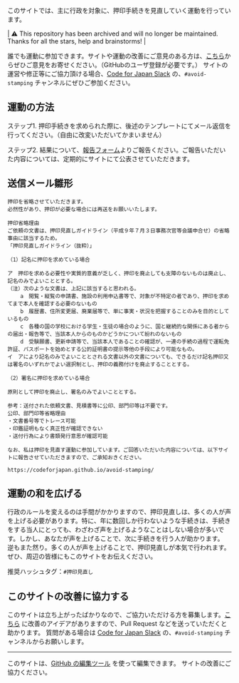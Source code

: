 このサイトでは、主に行政を対象に、押印手続きを見直していく運動を行っています。

| ⚠️ This repository has been archived and will no longer be maintained. Thanks for all the stars, help and brainstorms! |

誰でも運動に参加できます。サイトや運動の改善にご意見のある方は、[こちら](https://github.com/codeforjapan/avoid-stamping/issues)からぜひご意見をお寄せください。（GitHubのユーザ登録が必要です。）
サイトの運営や修正等にご協力頂ける場合、[Code for Japan Slack](https://cfjslackin.herokuapp.com/) の、`#avoid-stamping` チャンネルにぜひご参加ください。

## 運動の方法

ステップ1. 押印手続きを求められた際に、後述のテンプレートにてメール返信を行ってください。（自由に改変いただいてかまいません）

ステップ2. 結果について、[報告フォーム](https://forms.gle/gFoES9kKtYjd8W4L8)よりご報告ください。ご報告いただいた内容については、定期的にサイトにて公表させていただきます。

## 送信メール雛形

```
押印を省略させていただきます。
必然性があり、押印が必要な場合には再送をお願いいたします。

押印省略理由
ご依頼の文書は、押印見直しガイドライン（平成９年７月３日事務次官等会議申合せ）の省略事由に該当するため。
「押印見直しガイドライン（抜粋）」

（1）記名に押印を求めている場合

ア　押印を求める必要性や実質的意義が乏しく、押印を廃止しても支障のないものは廃止し、記名のみでよいこととする。
（注）次のような文書は、上記に該当すると思われる。
    a　閲覧・縦覧の申請書、施設の利用申込書等で、対象が不特定の者であり、押印を求めてまで本人を確認する必要のないもの
    b　履歴書、住所変更届、廃業届等で、単に事実・状況を把握することのみを目的としているもの
    c　各種の国の学校における学生・生徒の場合のように、国と継続的な関係にある者からの届出・報告等で、当該本人からのものかどうかについて紛れのないもの
    d　受験願書、更新申請等で、当該本人であることの確認が、一連の手続の過程で運転免許証、パスポートを始めとする公的証明書の提示等他の手段により可能なもの。
イ　アにより記名のみでよいこととされる文書以外の文書についても、できるだけ記名押印又は署名のいずれかでよい選択制とし、押印の義務付けを廃止することとする。

（2）署名に押印を求めている場合

原則として押印を廃止し、署名のみでよいこととする。

参考：送付された依頼文書、見積書等に公印、部門印等は不要です。
公印、部門印等省略理由
・文書番号等でトレース可能
・印鑑証明もなく真正性が確認できない
・送付行為により書類発行意思が確認可能

なお、私は押印を見直す運動に参加しています。ご回答いただいた内容については、以下サイトに報告させていただきますので、ご承知おきください。

https://codeforjapan.github.io/avoid-stamping/
```

## 運動の和を広げる

行政のルールを変えるのは手間がかかりますので、押印見直しは、多くの人が声を上げる必要があります。特に、年に数回しか行わないような手続きは、手続きをする当人にとっても、わざわざ声を上げるようなことはしない場合が多いです。しかし、あなたが声を上げることで、次に手続きを行う人が助かります。
逆もまた然り。多くの人が声を上げることで、押印見直しが本気で行われます。ぜひ、周辺の皆様にもこのサイトをお伝えください。

推奨ハッシュタグ：`#押印見直し`

## このサイトの改善に協力する

このサイトは立ち上がったばかりなので、ご協力いただける方を募集します。[こちら](https://github.com/codeforjapan/avoid-stamping/issues) に改善のアイデアがありますので、Pull Request などを送っていただくと助かります。
質問がある場合は [Code for Japan Slack](https://cfjslackin.herokuapp.com/) の、`#avoid-stamping` チャンネルからお願いします。

----

このサイトは、[GitHub の編集ツール](https://github.com/codeforjapan/avoid-stamping/edit/master/README.md) を使って編集できます。
サイトの改善にご協力ください。
